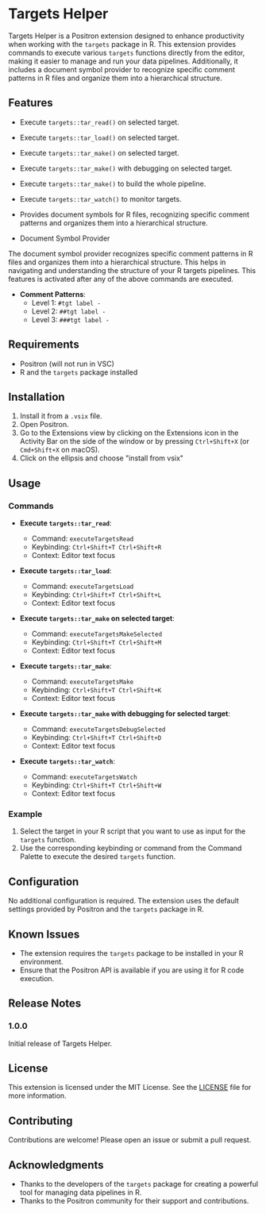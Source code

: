 # Targets Helper

Targets Helper is a Positron extension designed to enhance productivity when working with the `targets` package in R. This extension provides commands to execute various `targets` functions directly from the editor, making it easier to manage and run your data pipelines. Additionally, it includes a document symbol provider to recognize specific comment patterns in R files and organize them into a hierarchical structure.

## Features

- Execute `targets::tar_read()` on selected target.
- Execute `targets::tar_load()` on selected target.
- Execute `targets::tar_make()` on selected target.
- Execute `targets::tar_make()` with debugging on selected target.
- Execute `targets::tar_make()` to build the whole pipeline.
- Execute `targets::tar_watch()` to monitor targets.
- Provides document symbols for R files, recognizing specific comment patterns and organizes them into a hierarchical structure.

- Document Symbol Provider

The document symbol provider recognizes specific comment patterns in R files and organizes them into a hierarchical structure. This helps in navigating and understanding the structure of your R targets pipelines.  This features is activated after any of the above commands are executed.

- **Comment Patterns**:
  - Level 1: `#tgt label -`
  - Level 2: `##tgt label -`
  - Level 3: `###tgt label -`

## Requirements

- Positron (will not run in VSC)
- R and the `targets` package installed

## Installation

1. Install it from a `.vsix` file.
2. Open Positron.
3. Go to the Extensions view by clicking on the Extensions icon in the Activity Bar on the side of the window or by pressing `Ctrl+Shift+X` (or `Cmd+Shift+X` on macOS).
4. Click on the ellipsis and choose "install from vsix"

## Usage

### Commands

- **Execute `targets::tar_read`**:
  - Command: `executeTargetsRead`
  - Keybinding: `Ctrl+Shift+T Ctrl+Shift+R`
  - Context: Editor text focus

- **Execute `targets::tar_load`**:
  - Command: `executeTargetsLoad`
  - Keybinding: `Ctrl+Shift+T Ctrl+Shift+L`
  - Context: Editor text focus

- **Execute `targets::tar_make` on selected target**:
  - Command: `executeTargetsMakeSelected`
  - Keybinding: `Ctrl+Shift+T Ctrl+Shift+M`
  - Context: Editor text focus

- **Execute `targets::tar_make`**:
  - Command: `executeTargetsMake`
  - Keybinding: `Ctrl+Shift+T Ctrl+Shift+K`
  - Context: Editor text focus

- **Execute `targets::tar_make` with debugging for selected target**:
  - Command: `executeTargetsDebugSelected`
  - Keybinding: `Ctrl+Shift+T Ctrl+Shift+D`
  - Context: Editor text focus

- **Execute `targets::tar_watch`**:
  - Command: `executeTargetsWatch`
  - Keybinding: `Ctrl+Shift+T Ctrl+Shift+W`
  - Context: Editor text focus

### Example

1. Select the target in your R script that you want to use as input for the `targets` function.
2. Use the corresponding keybinding or command from the Command Palette to execute the desired `targets` function.

## Configuration

No additional configuration is required. The extension uses the default settings provided by Positron and the `targets` package in R.

## Known Issues

- The extension requires the `targets` package to be installed in your R environment.
- Ensure that the Positron API is available if you are using it for R code execution.

## Release Notes

### 1.0.0

Initial release of Targets Helper.

## License

This extension is licensed under the MIT License. See the [LICENSE](LICENSE) file for more information.

## Contributing

Contributions are welcome! Please open an issue or submit a pull request.

## Acknowledgments

- Thanks to the developers of the `targets` package for creating a powerful tool for managing data pipelines in R.
- Thanks to the Positron community for their support and contributions.